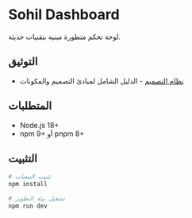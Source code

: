 # Sohil Dashboard

لوحة تحكم متطورة مبنية بتقنيات حديثة.

## التوثيق

- [نظام التصميم](/docs/DESIGN_SYSTEM.md) - الدليل الشامل لمبادئ التصميم والمكونات

## المتطلبات

- Node.js 18+
- npm 9+ أو pnpm 8+

## التثبيت

```bash
# تثبيت التبعيات
npm install

# تشغيل بيئة التطوير
npm run dev
```
